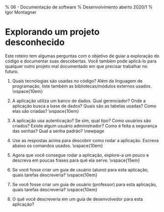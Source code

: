 % 06 - Documentação de software
% Desenvolvimento aberto 2020/1
% Igor Montagner

# Explorando um projeto desconhecido

Este roteiro tem algumas perguntas com o objetivo de guiar a exploração do código e documentar suas descobertas. Você também pode aplicá-lo para qualquer outro projeto mal documentado em que precisar trabalhar no futuro.

1. Quais tecnologias são usadas no código? Além da linguagem de programação, liste também as bibliotecas/módulos externos usados. \vspace{10em}

2. A aplicação utiliza um banco de dados. Qual gerenciador? Onde a aplicação busca a base de dados? Quais são as tabelas usadas? Como elas são criadas? \vspace{10em}

3. A aplicação usa autenticação? Se sim, qual tipo? Como usuários são criados? Existe algum usuário administrador? Como é feita a segurança das senhas? Qual a senha padrão? \newpage

4. Use as respostas acima para descobrir como rodar a aplicação. Escreva abaixo os comandos usados. \vspace{10em}

5. Agora que você consegue rodar a aplicação, explore-a um pouco e descreva em poucas frases para quê ela serve. \vspace{15em}

6. Se você fosse criar um guia de usuário (aluno) para esta aplicação, quais tarefas descreveria? \vspace{10em}

7. Se você fosse criar um guia de usuário (professor) para esta aplicação, quais tarefas descreveria? \vspace{10em}

8. O quê você descreveria em um guia de desenvolvedor para esta aplicação?

